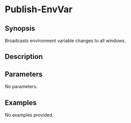 # Publish-EnvVar

## Synopsis

Broadcasts environment variable changes to all windows.

## Description



## Parameters
No parameters.
## Examples
No examples provided.
